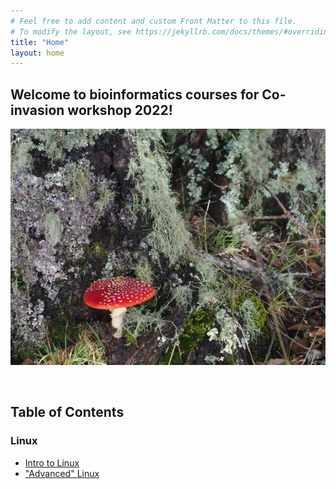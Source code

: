 ```yaml
---
# Feel free to add content and custom Front Matter to this file.
# To modify the layout, see https://jekyllrb.com/docs/themes/#overriding-theme-defaults
title: "Home"
layout: home
---
```


## Welcome to bioinformatics courses for Co-invasion workshop 2022!

![Amanita muscaria](/img/Amuscaria.jpeg)

<br/>

## Table of Contents
### Linux
- [Intro to Linux](Linux/Intro)  
- ["Advanced" Linux](Linux/Advance)
